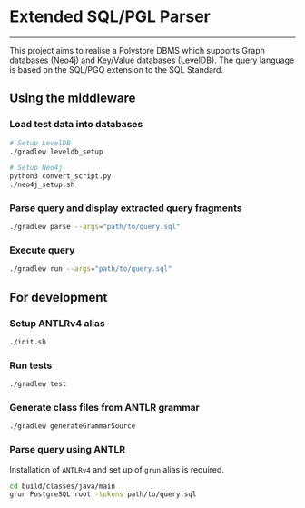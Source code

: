 # Extended SQL/PGL Parser

---

This project aims to realise a Polystore DBMS which supports Graph databases (Neo4j) and Key/Value databases (LevelDB). 
The query language is based on the SQL/PGQ extension to the SQL Standard. 

## Using the middleware
### Load test data into databases
```bash
# Setup LevelDB
./gradlew leveldb_setup

# Setup Neo4j
python3 convert_script.py
./neo4j_setup.sh
```

### Parse query and display extracted query fragments
```bash
./gradlew parse --args="path/to/query.sql"
```

### Execute query
```bash
./gradlew run --args="path/to/query.sql"
```

## For development

### Setup ANTLRv4 alias
```bash
./init.sh
```

### Run tests
```bash
./gradlew test
```

### Generate class files from ANTLR grammar
```bash
./gradlew generateGrammarSource
```

### Parse query using ANTLR
Installation of `ANTLRv4` and set up of `grun` alias is required.
```bash
cd build/classes/java/main
grun PostgreSQL root -tokens path/to/query.sql
```